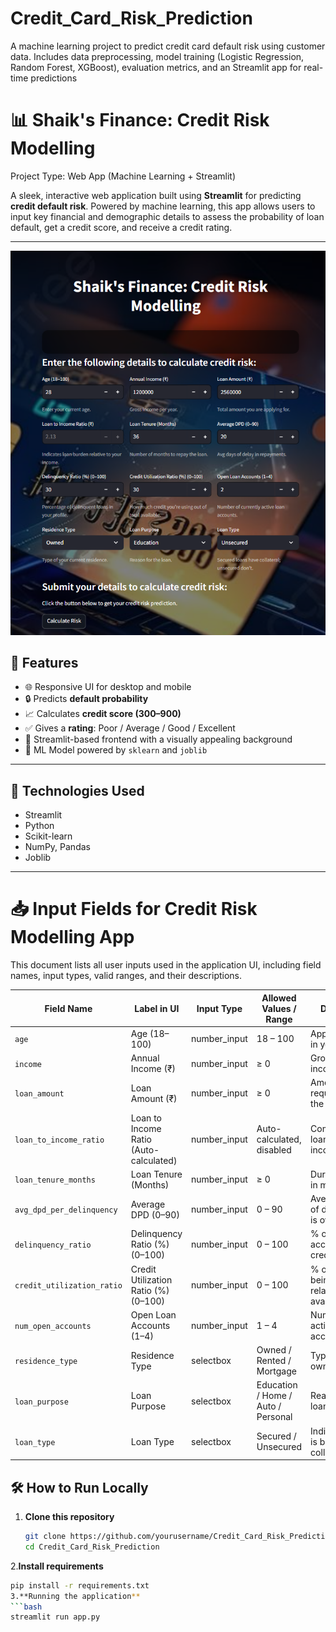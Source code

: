 # Credit_Card_Risk_Prediction
A machine learning project to predict credit card default risk using customer data. Includes data preprocessing, model training (Logistic Regression, Random Forest, XGBoost), evaluation metrics, and an Streamlit app for real-time predictions



# 📊 Shaik's Finance: Credit Risk Modelling

Project Type: Web App (Machine Learning + Streamlit)

A sleek, interactive web application built using **Streamlit** for predicting **credit default risk**. Powered by machine learning, this app allows users to input key financial and demographic details to assess the probability of loan default, get a credit score, and receive a credit rating.

---

![Credit risk modelling](assets/credit-risk-ui.png)

## 🚀 Features

- 🌐 Responsive UI for desktop and mobile
- 🔒 Predicts **default probability**
- 📈 Calculates **credit score (300–900)**
- ✅ Gives a **rating**: Poor / Average / Good / Excellent
- 🎯 Streamlit-based frontend with a visually appealing background
- 🧠 ML Model powered by `sklearn` and `joblib`

---

## 🧰 Technologies Used

- Streamlit
- Python
- Scikit-learn
- NumPy, Pandas
- Joblib

---
# 📥 Input Fields for Credit Risk Modelling App

This document lists all user inputs used in the application UI, including field names, input types, valid ranges, and their descriptions.

| Field Name                 | Label in UI                             | Input Type     | Allowed Values / Range        | Description                                      |
|---------------------------|------------------------------------------|----------------|-------------------------------|--------------------------------------------------|
| `age`                     | Age (18–100)                             | number_input   | 18 – 100                      | Applicant’s age in years                        |
| `income`                  | Annual Income (₹)                        | number_input   | ≥ 0                           | Gross annual income                             |
| `loan_amount`             | Loan Amount (₹)                          | number_input   | ≥ 0                           | Amount requested for the loan                   |
| `loan_to_income_ratio`    | Loan to Income Ratio (Auto-calculated)  | number_input   | Auto-calculated, disabled     | Computed as loan_amount / income                |
| `loan_tenure_months`      | Loan Tenure (Months)                     | number_input   | ≥ 0                           | Duration of loan in months                      |
| `avg_dpd_per_delinquency` | Average DPD (0–90)                       | number_input   | 0 – 90                        | Average number of days payment is overdue       |
| `delinquency_ratio`       | Delinquency Ratio (%) (0–100)           | number_input   | 0 – 100                       | % of delinquent accounts in credit history      |
| `credit_utilization_ratio`| Credit Utilization Ratio (%) (0–100)    | number_input   | 0 – 100                       | % of credit being used relative to available    |
| `num_open_accounts`       | Open Loan Accounts (1–4)                | number_input   | 1 – 4                         | Number of active/open loan accounts             |
| `residence_type`          | Residence Type                          | selectbox      | Owned / Rented / Mortgage     | Type of housing owned/occupied                  |
| `loan_purpose`            | Loan Purpose                            | selectbox      | Education / Home / Auto / Personal | Reason for the loan                      |
| `loan_type`               | Loan Type                               | selectbox      | Secured / Unsecured           | Indicates if loan is backed by collateral       |

## 🛠️ How to Run Locally

1. **Clone this repository**
   ```bash
   git clone https://github.com/yourusername/Credit_Card_Risk_Prediction.git
   cd Credit_Card_Risk_Prediction
2.**Install requirements**
   ```bash
   pip install -r requirements.txt
3.**Running the application**
   ```bash
   streamlit run app.py
   
